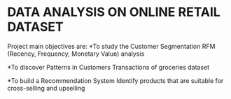 # DATA ANALYSIS ON ONLINE RETAIL DATASET


Project main objectives are:
*To study the Customer Segmentation 
RFM (Recency, Frequency, Monetary Value) analysis

*To discover Patterns in Customers Transactions of groceries dataset

*To build a Recommendation System 
Identify products that are suitable for cross-selling and upselling

